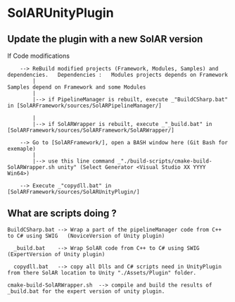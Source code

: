 # SolARUnityPlugin

## Update the plugin with a new SolAR version

  If Code modifications
		
		--> ReBuild modified projects (Framework, Modules, Samples) and dependencies.   Dependencies :   Modules projects depends on Framework
			|																							 Samples depend on Framework and some Modules 
			|
			|--> if PipelineManager is rebuilt, execute _"BuildCSharp.bat" in [SolARFramework/sources/SolARPipelineManager/]
		
		    |
			|--> if SolARWrapper is rebuilt, execute _"_build.bat" in [SolARFramework/sources/SolARFramework/SolARWrapper/]
		
		--> Go to [SolARFramework/], open a BASH window here (Git Bash for exemaple) 
			|
			|--> use this line command _"./build-scripts/cmake-build-SolARWrapper.sh unity" (Select Generator <Visual Studio XX YYYY Win64>)
		
		--> Execute _"copydll.bat" in [SolARFramework/sources/SolARUnityPlugin/]
		
		
## What are scripts doing ? 

	BuildCSharp.bat --> Wrap a part of the pipelineManager code from C++ to C# using SWIG   (NoviceVersion of Unity plugin)
	
	  _build.bat    --> Wrap SolAR code from C++ to C# using SWIG	(ExpertVersion of Unity plugin)

	  copydll.bat 	--> copy all Dlls and C# scripts need in UnityPlugin from there SolAR location to Unity "./Assets/Plugin" folder.
	
	cmake-build-SolARWrapper.sh  --> compile and build the results of _build.bat for the expert version of unity plugin.